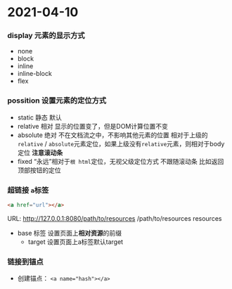 2021-04-10
====

### display  元素的显示方式
- none
- block
- inline
- inline-block
- flex

### possition 设置元素的定位方式
- static    静态 默认
- relative  相对
    显示的位置变了，但是DOM计算位置不变
- absolute  绝对
    不在文档流之中，不影响其他元素的位置
    相对于上级的`relative` / `absolute`元素定位，如果上级没有`relative`元素，则相对于body定位
    **注意滚动条**
- fixed
    “永远”相对于`根 html`定位，无视父级定位方式
    不跟随滚动条
    比如返回顶部按钮的定位

### 超链接 `a`标签

```html
<a href="url"></a>
```

URL: http://127.0.0.1:8080/path/to/resources
     /path/to/resources
     resources

- base 标签 设置页面上**相对资源**的前缀
    - target 设置页面上a标签默认target

### 链接到锚点
 - 创建锚点： `<a name="hash"></a>`
